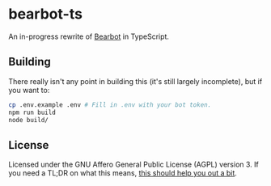 # bearbot-ts

An in-progress rewrite of [Bearbot](https://github.com/Bearbot/Bearbot) in TypeScript.

## Building

There really isn't any point in building this (it's still largely incomplete), but if you want to:

```sh
cp .env.example .env # Fill in .env with your bot token.
npm run build
node build/
```

## License

Licensed under the GNU Affero General Public License (AGPL) version 3. If you need a TL;DR on what this means, [this should help you out a bit](https://www.tldrlegal.com/l/agpl3).